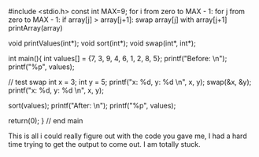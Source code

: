 #include <stdio.h>
const int MAX=9;
    for i from zero to MAX - 1:
        for j from zero to MAX - 1:
            if array[j] > array[j+1]:
                swap array[j] with array[j+1]
                printArray(array)
                
void printValues(int*);
void sort(int*);
void swap(int*, int*);

int main(){
  int values[] = {7, 3, 9, 4, 6, 1, 2, 8, 5};
  printf("Before: \n");
  printf("%p", values);

  // test swap
  int x = 3;
  int y = 5;
  printf("x: %d, y: %d \n", x, y);
  swap(&x, &y);
  printf("x: %d, y: %d \n", x, y);

  sort(values);
  printf("After: \n");
  printf("%p", values);

  return(0);
} // end main

This is all i could really figure out with the code you gave me, I had a hard time trying to get the output to come out. I am totally stuck.
